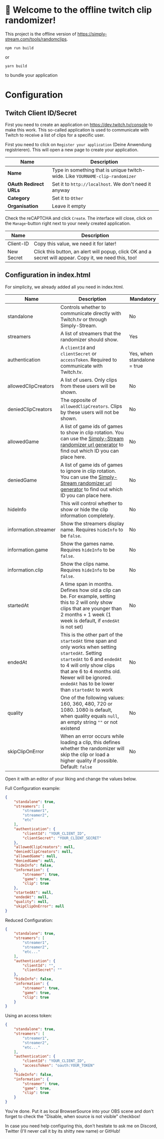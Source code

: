 # 🚀 Welcome to the offline twitch clip randomizer!

This project is the offline version of https://simply-stream.com/tools/randomclips.

```
npm run build
```

or

```
yarn build
```

to bundle your application

# Configuration

## Twitch Client ID/Secret

First you need to create an application on https://dev.twitch.tv/console to make this work.
This so-called application is used to communicate with Twitch to receive a list of clips for a specific user.

First you need to click on `Register your application` (Deine Anwendung registrieren). This will open a new page to
create your application.

| Name                    | Description                                                                   |
|-------------------------|-------------------------------------------------------------------------------|
| **Name**                | Type in something that is unique twitch-wide. Like `YOURNAME-clip-randomizer` |
| **OAuth Redirect URLs** | Set it to `http://localhost`. We don't need it anyway                         |
| **Category**            | Set it to `Other`                                                             |
| **Organisation**        | Leave it empty                                                                |

Check the reCAPTCHA and click `Create`. The interface will close, click on the `Manage`-button right next to your newly
created application.

| Name       | Description                                                                                            |
|------------|--------------------------------------------------------------------------------------------------------|
| Client-ID  | Copy this value, we need it for later!                                                                 |
| New Secret | Click this button, an alert will popup, click OK and a secret will appear. Copy it, we need this, too! |

## Configuration in index.html

For simplicity, we already added all you need in index.html.

| Name                 | Description                                                                                                                                                                                                                                                         | Mandatory                   |
|----------------------|---------------------------------------------------------------------------------------------------------------------------------------------------------------------------------------------------------------------------------------------------------------------|-----------------------------|
| standalone           | Controls whether to communicate directly with Twitch.tv or through Simply-Stream.                                                                                                                                                                                   | No                          |
| streamers            | A list of streamers that the randomizer should show.                                                                                                                                                                                                                | Yes                         |
| authentication       | A `clientId` and `clientSecret` or `accessToken`. Required to communicate with Twitch.tv.                                                                                                                                                                           | Yes, when standalone = true |
| allowedClipCreators  | A list of users. Only clips from these users will be shown.                                                                                                                                                                                                         | No                          |
| deniedClipCreators   | The opposite of `allowedClipCreators`. Clips by these users will not be shown.                                                                                                                                                                                      | No                          |
| allowedGame          | A list of game ids of games to show in clip rotation. You can use the [Simply-Stream randomizer url generator](https://simply-stream.com/tools/random-clips/) to find out which ID you can place here.                                                              | No                          |
| deniedGame           | A list of game ids of games to ignore in clip rotation. You can use the [Simply-Stream randomizer url generator](https://simply-stream.com/tools/random-clips/) to find out which ID you can place here.                                                            | No                          |
| hideInfo             | This will control whether to show or hide the clip information completely.                                                                                                                                                                                          | No                          |
| information.streamer | Show the streamers display name. Requires `hideInfo` to be `false`.                                                                                                                                                                                                 | No                          |
| information.game     | Show the games name. Requires `hideInfo` to be `false`.                                                                                                                                                                                                             | No                          |
| information.clip     | Show the clips name. Requires `hideInfo` to be `false`.                                                                                                                                                                                                             | No                          |
| startedAt            | A time span in months. Defines how old a clip can be. For example, setting this to 2 will only show clips that are younger than 2 months + 1 week (1 week is default, if `endedAt` is not set)                                                                      | No                          |
| endedAt              | This is the other part of the `startedAt` time span and only works when setting `startedAt`. Setting `startedAt` to 6 and `endedAt` to 4 will only show clips that are 6 to 4 months old. Newer will be ignored. `endedAt` has to be lower than `startedAt` to work | No                          |
| quality              | One of the following values: 160, 360, 480, 720 or 1080. 1080 is default, when quality equals `null`, an empty string `""` or not existend                                                                                                                          | No                          |
| skipClipOnError      | When an error occurs while loading a clip, this defines whether the randomizer will skip the clip or load a higher quality if possible. Default: `false`                                                                                                            | No                          |

Open it with an editor of your liking and change the values below.

Full Configuration example:

```json
{
    "standalone": true,
    "streamers": [
        "streamer1",
        "streamer2",
        "etc"
    ],
    "authentication": {
        "clientId": "YOUR_CLIENT_ID",
        "clientSecret": "YOUR_CLIENT_SECRET"
    },
    "allowedClipCreators": null,
    "deniedClipCreators": null,
    "allowedGame": null,
    "deniedGame": null,
    "hideInfo": false,
    "information": {
        "streamer": true,
        "game": true,
        "clip": true
    },
    "startedAt": null,
    "endedAt": null,
    "quality": null,
    "skipClipOnError": null
}
```

Reduced Configuration:

```json
{
    "standalone": true,
    "streamers": [
        "streamer1",
        "streamer2",
        "etc..."
    ],
    "authentication": {
        "clientId": "",
        "clientSecret": ""
    },
    "hideInfo": false,
    "information": {
        "streamer": true,
        "game": true,
        "clip": true
    }
}
```

Using an access token:

```json
{
    "standalone": true,
    "streamers": [
        "streamer1",
        "streamer2",
        "etc..."
    ],
    "authentication": {
        "clientId": "YOUR_CLIENT_ID",
        "accessToken": "oauth:YOUR_TOKEN"
    },
    "hideInfo": false,
    "information": {
        "streamer": true,
        "game": true,
        "clip": true
    }
}
```

You're done. Put it as local BrowserSource into your OBS scene and don't forget to check the "Disable, when source is
not visible" checkbox!

In case you need help configuring this, don't hesitate to ask me on Discord, Twitter (I'll never call it by its shitty
new name) or GitHub!
